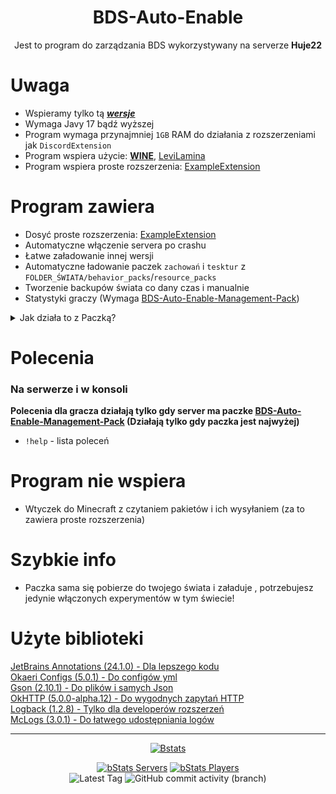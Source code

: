 <div align="center">

# BDS-Auto-Enable

Jest to program do zarządzania BDS wykorzystywany na serverze **Huje22**

</div>

# Uwaga
* Wspieramy tylko tą ___[wersje](https://github.com/Huje22/Bds-Auto-Enable/blob/main/src/main/java/me/indian/bds/config/sub/version/VersionManagerConfig.java#L17)___
* Wymaga Javy 17 bądź wyższej
* Program wymaga przynajmniej `1GB` RAM do działania z rozszerzeniami jak `DiscordExtension`
* Program wspiera użycie: [**WINE**](https://github.com/wine-mirror/wine), [LeviLamina](https://github.com/LiteLDev/LeviLamina)
* Program wspiera proste
  rozszerzenia: [ExampleExtension](https://github.com/Huje22/BDS-AE-Extensions/tree/master/ExampleExtension)

# Program zawiera

* Dosyć proste
  rozszerzenia: [ExampleExtension](https://github.com/Huje22/BDS-AE-Extensions/tree/master/ExampleExtension)
* Automatyczne włączenie servera po crashu
* Łatwe załadowanie innej wersji
* Automatyczne ładowanie paczek `zachowań` i `tesktur` z `FOLDER_ŚWIATA/behavior_packs`/`resource_packs`
* Tworzenie backupów świata co dany czas i manualnie
* Statystyki graczy (Wymaga [BDS-Auto-Enable-Management-Pack](https://github.com/Huje22/BDS-Auto-Enable-Management-Pack))

<details>
  <summary>Jak działa to z Paczką?</summary>
  <p>Aplikacja komunikuje się z serwerem BDS za pomocą wysyłania komend do konsoli oraz czytania ważnych informacji z konsoli, na przykład:</p>
  <p>Paczka <a href="https://github.com/Huje22/BDS-Auto-Enable-Management-Pack">BDS-Auto-Enable-Management-Pack</a> wysyła do konsoli log np <code>PlayerChat:JndjanBartonka Message:Witaj</code><br>
Aplikacja odczytuje nick gracza z <code>PlayerChat</code> i wiadomość z <code>Message</code>. Następnie wywołuje event <code>PlayerChatEvent</code> w każdym zarejestrowany listenerze ,
podobnie z dołączaniem gracza (w tym wypadku <code>PlayerJoin</code>).<br>
  W tym przypadku wywołuje <code>PlayerJoinEvent</code> i on dodaje gracza do listy graczy online, a timer działający co 1s dodaje mu 1s czasu gry.<br>
  Większość takich akcji odbywa się w klasie <a href="https://github.com/Huje22/Bds-Auto-Enable/blob/main/src/main/java/me/indian/bds/server/ServerManager.java">ServerManager.java</a></p>
</details>

# Polecenia

### Na serwerze i w konsoli

**Polecenia dla gracza działają tylko gdy server ma
paczke [BDS-Auto-Enable-Management-Pack](https://github.com/Huje22/BDS-Auto-Enable-Management-Pack) (Działają tylko gdy
paczka jest najwyżej)**

* `!help` - lista poleceń

# Program nie wspiera

* Wtyczek do Minecraft z czytaniem pakietów i ich wysyłaniem (za to zawiera proste rozszerzenia)

# Szybkie info

* Paczka sama się pobierze do twojego świata i załaduje , potrzebujesz jedynie włączonych experymentów w tym świecie!

# Użyte biblioteki

[JetBrains Annotations (24.1.0) - Dla lepszego kodu](https://github.com/JetBrains/java-annotations) <br>
[Okaeri Configs (5.0.1) - Do configów yml](https://github.com/OkaeriPoland/okaeri-configs) <br>
[Gson (2.10.1) - Do plików i samych Json](https://github.com/google/gson)<br>
[OkHTTP (5.0.0-alpha.12) - Do wygodnych zapytań HTTP](https://github.com/square/okhttp)<br>
[Logback (1.2.8) - Tylko dla developerów rozszerzeń](https://github.com/qos-ch/logback)<br>
[McLogs (3.0.1) - Do łatwego udostępniania logów](https://github.com/aternosorg/mclogs-java)

  ----

<div align="center">

[![Bstats](https://bstats.org/signatures/bukkit/BDS-Auto-Enable.svg)](https://bstats.org/plugin/bukkit/BDS-Auto-Enable/19727)

[![bStats Servers](https://img.shields.io/bstats/servers/19727?style=for-the-badge)](https://bstats.org/plugin/bukkit/BDS-Auto-Enable/19727)
[![bStats Players](https://img.shields.io/bstats/players/19727?style=for-the-badge)](https://bstats.org/plugin/bukkit/BDS-Auto-Enable/19727) <br>
![Latest Tag](https://img.shields.io/github/v/tag/Huje22/Bds-Auto-Enable?label=LATEST%20TAG&style=for-the-badge)
![GitHub commit activity (branch)](https://img.shields.io/github/commit-activity/m/Huje22/BDS-Auto-Enable?style=for-the-badge)
